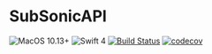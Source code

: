 # SubSonicAPI
![MacOS 10.13+](https://img.shields.io/badge/MacOS-10.13%2B-lightgrey.svg?style=flat)
![Swift 4](https://img.shields.io/badge/Swift-4-blue.svg?style=flat)
[![Build Status](https://travis-ci.org/bidossessi/SubSonicAPI.svg?branch=master)](https://travis-ci.org/bidossessi/SubSonicAPI)
[![codecov](https://codecov.io/gh/bidossessi/SubSonicAPI/branch/master/graph/badge.svg)](https://codecov.io/gh/bidossessi/SubSonicAPI)
